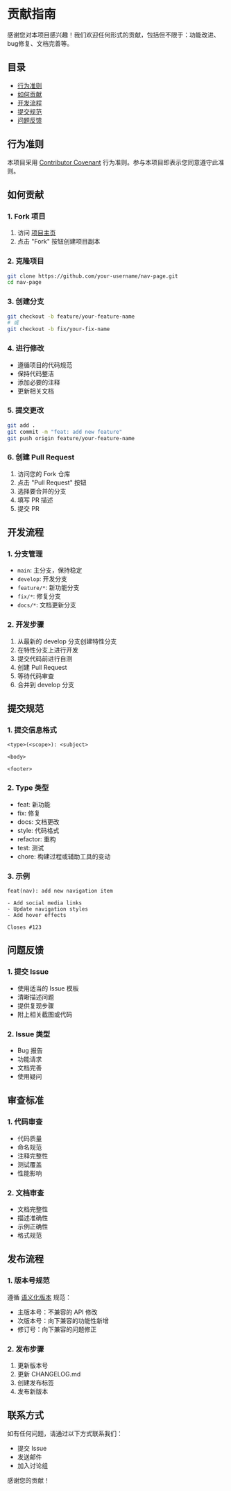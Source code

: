 # 贡献指南

感谢您对本项目感兴趣！我们欢迎任何形式的贡献，包括但不限于：功能改进、bug修复、文档完善等。

## 目录

- [行为准则](#行为准则)
- [如何贡献](#如何贡献)
- [开发流程](#开发流程)
- [提交规范](#提交规范)
- [问题反馈](#问题反馈)

## 行为准则

本项目采用 [Contributor Covenant](https://www.contributor-covenant.org/version/2/0/code_of_conduct/) 行为准则。参与本项目即表示您同意遵守此准则。

## 如何贡献

### 1. Fork 项目
1. 访问 [项目主页](https://github.com/yourusername/nav-page)
2. 点击 "Fork" 按钮创建项目副本

### 2. 克隆项目
```bash
git clone https://github.com/your-username/nav-page.git
cd nav-page
```

### 3. 创建分支
```bash
git checkout -b feature/your-feature-name
# 或
git checkout -b fix/your-fix-name
```

### 4. 进行修改
- 遵循项目的代码规范
- 保持代码整洁
- 添加必要的注释
- 更新相关文档

### 5. 提交更改
```bash
git add .
git commit -m "feat: add new feature"
git push origin feature/your-feature-name
```

### 6. 创建 Pull Request
1. 访问您的 Fork 仓库
2. 点击 "Pull Request" 按钮
3. 选择要合并的分支
4. 填写 PR 描述
5. 提交 PR

## 开发流程

### 1. 分支管理
- `main`: 主分支，保持稳定
- `develop`: 开发分支
- `feature/*`: 新功能分支
- `fix/*`: 修复分支
- `docs/*`: 文档更新分支

### 2. 开发步骤
1. 从最新的 develop 分支创建特性分支
2. 在特性分支上进行开发
3. 提交代码前进行自测
4. 创建 Pull Request
5. 等待代码审查
6. 合并到 develop 分支

## 提交规范

### 1. 提交信息格式
```
<type>(<scope>): <subject>

<body>

<footer>
```

### 2. Type 类型
- feat: 新功能
- fix: 修复
- docs: 文档更改
- style: 代码格式
- refactor: 重构
- test: 测试
- chore: 构建过程或辅助工具的变动

### 3. 示例
```
feat(nav): add new navigation item

- Add social media links
- Update navigation styles
- Add hover effects

Closes #123
```

## 问题反馈

### 1. 提交 Issue
- 使用适当的 Issue 模板
- 清晰描述问题
- 提供复现步骤
- 附上相关截图或代码

### 2. Issue 类型
- Bug 报告
- 功能请求
- 文档完善
- 使用疑问

## 审查标准

### 1. 代码审查
- 代码质量
- 命名规范
- 注释完整性
- 测试覆盖
- 性能影响

### 2. 文档审查
- 文档完整性
- 描述准确性
- 示例正确性
- 格式规范

## 发布流程

### 1. 版本号规范
遵循 [语义化版本](https://semver.org/lang/zh-CN/) 规范：
- 主版本号：不兼容的 API 修改
- 次版本号：向下兼容的功能性新增
- 修订号：向下兼容的问题修正

### 2. 发布步骤
1. 更新版本号
2. 更新 CHANGELOG.md
3. 创建发布标签
4. 发布新版本

## 联系方式

如有任何问题，请通过以下方式联系我们：
- 提交 Issue
- 发送邮件
- 加入讨论组

感谢您的贡献！ 